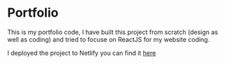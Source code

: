 # Portfolio

This is my portfolio code, I have built this project from scratch (design as well as coding) and tried to focuse on ReactJS for my website coding.

I deployed the project to Netlify you can find it [here]( https://dev-nechir.netlify.app/ "dev Nechir")
